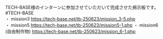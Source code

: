 TECH-BASE様のインターンに参加させていただいて完成させた掲示板です。  
#TECH-BASE  
・ mission3  https://tech-base.net/tb-250623/mission_3-5.php  
・ mission5  https://tech-base.net/tb-250623/mission5-1.php 
・ mission6 (自由制作物)  https://tech-base.net/tb-250623/mission_6-1.php
